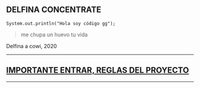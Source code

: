 ## DELFINA CONCENTRATE

    System.out.println("Hola soy código gg");

> me chupa un huevo tu vida

Delfina a cowi, 2020

***

## [IMPORTANTE ENTRAR, REGLAS DEL PROYECTO](https://www.youtube.com/watch?v=dQw4w9WgXcQ)

***
